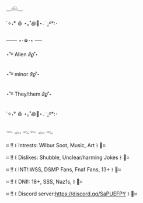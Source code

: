 ﹏𓊝﹏

˙✧˖° 🩸  ⋆｡˚꩜🌹⋆.ೃ࿔*:･

─── ⋆⋅☆⋅⋆ ──

⋆˚࿔ Alien 𝜗𝜚˚⋆

⋆˚࿔ minor 𝜗𝜚˚⋆

⋆˚࿔ They/them 𝜗𝜚˚⋆

˙✧˖° 🩸 ⋆｡˚꩜🌹⋆.ೃ࿔*:･

𓆝 𓆟 𓆞𓆝 𓆟 𓆞

⌗ !! ꒰ Intrests: Wilbur Soot, Music, Art ꒱ 🌹⌗

⌗ !! ꒰ Dislikes: Shubble, Unclear/harming Jokes ꒱ 🌹⌗

⌗ !! ꒰ INT!:WSS, DSMP Fans, Fnaf Fans, 13+  ꒱ 🌹⌗

⌗ !! ꒰ DNI!: 18+, SSS, Naz1s, ꒱ 🌹⌗

⌗ !! ꒰ Discord server:https://discord.gg/SaPUEFPY ꒱ 🌹⌗
